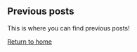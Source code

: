 ## Previous posts

This is where you can find previous posts!

[Return to home](https://wavetecrr.github.io/utinet/home)
